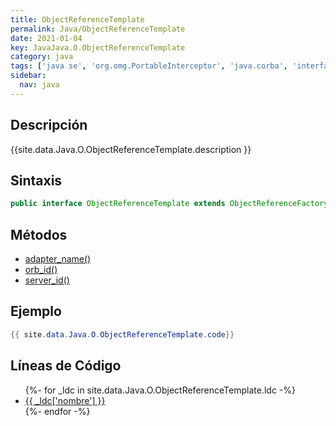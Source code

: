 ```yaml
---
title: ObjectReferenceTemplate
permalink: Java/ObjectReferenceTemplate
date: 2021-01-04
key: JavaJava.O.ObjectReferenceTemplate
category: java
tags: ['java se', 'org.omg.PortableInterceptor', 'java.corba', 'interface java', 'Java 1.0']
sidebar: 
  nav: java
---
```


## Descripción
{{site.data.Java.O.ObjectReferenceTemplate.description }}

## Sintaxis
~~~java
public interface ObjectReferenceTemplate extends ObjectReferenceFactory
~~~

## Métodos
* [adapter_name()](/Java/ObjectReferenceTemplate/adapter_name)
* [orb_id()](/Java/ObjectReferenceTemplate/orb_id)
* [server_id()](/Java/ObjectReferenceTemplate/server_id)

## Ejemplo
~~~java
{{ site.data.Java.O.ObjectReferenceTemplate.code}}
~~~

## Líneas de Código
<ul>
{%- for _ldc in site.data.Java.O.ObjectReferenceTemplate.ldc -%}
   <li>
       <a href="{{_ldc['url'] }}">{{ _ldc['nombre'] }}</a>
   </li>
{%- endfor -%}
</ul>
